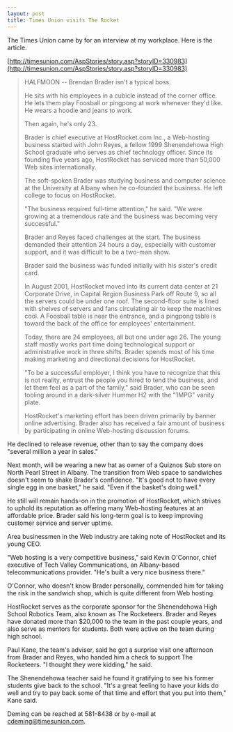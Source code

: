 ```yaml
--- 
layout: post
title: Times Union visits The Rocket
---
```

The Times Union came by for an interview at my workplace. Here is the article.

 [http://timesunion.com/AspStories/story.asp?storyID=330983](http://timesunion.com/AspStories/story.asp?storyID=330983)


>HALFMOON -- Brendan Brader isn't a typical boss.
>
>He sits with his employees in a cubicle instead of the corner office. He lets them play Foosball or pingpong at work whenever they'd like. He wears a hoodie and jeans to work.
>		
>Then again, he's only 23.
>
>Brader is chief executive at HostRocket.com Inc., a Web-hosting business started with John Reyes, a fellow 1999 Shenendehowa High School graduate who serves as chief technology officer. Since its founding five years ago, HostRocket has serviced more than 50,000 Web sites internationally.
>
>The soft-spoken Brader was studying business and computer science at the University at Albany when he co-founded the business. He left college to focus on HostRocket.
>
>"The business required full-time attention," he said. "We were growing at a tremendous rate and the business was becoming very successful."
>
>Brader and Reyes faced challenges at the start. The business demanded their attention 24 hours a day, especially with customer support, and it was difficult to be a two-man show.
>
>Brader said the business was funded initially with his sister's credit card.
>
>In August 2001, HostRocket moved into its current data center at 21 Corporate Drive, in Capital Region Business Park off Route 9, so all the servers could be under one roof. The second-floor suite is lined with shelves of servers and fans circulating air to keep the machines cool. A Foosball table is near the entrance, and a pingpong table is toward the back of the office for employees' entertainment.
>
>Today, there are 24 employees, all but one under age 26. The young staff mostly works part time doing technological support or administrative work in three shifts. Brader spends most of his time making marketing and directional decisions for HostRocket.
>
>"To be a successful employer, I think you have to recognize that this is not reality, entrust the people you hired to tend the business, and let them feel as a part of the family," said Brader, who can be seen tooling around in a dark-silver Hummer H2 with the "1MPG" vanity plate.
>
>HostRocket's marketing effort has been driven primarily by banner online advertising. Brader also has received a fair amount of business by participating in online Web-hosting discussion forums.

He declined to release revenue, other than to say the company does "several million a year in sales."

Next month, will be wearing a new hat as owner of a Quiznos Sub store on North Pearl Street in Albany. The transition from Web space to sandwiches doesn't seem to shake Brader's confidence. "It's good not to have every single egg in one basket," he said. "Even if the basket's doing well."

He still will remain hands-on in the promotion of HostRocket, which strives to uphold its reputation as offering many Web-hosting features at an affordable price. Brader said his long-term goal is to keep improving customer service and server uptime.

Area businessmen in the Web industry are taking note of HostRocket and its young CEO.

"Web hosting is a very competitive business," said Kevin O'Connor, chief executive of Tech Valley Communications, an Albany-based telecommunications provider. "He's built a very nice business there."

O'Connor, who doesn't know Brader personally, commended him for taking the risk in the sandwich shop, which is quite different from Web hosting.

HostRocket serves as the corporate sponsor for the Shenendehowa High School Robotics Team, also known as The Rocketeers. Brader and Reyes have donated more than $20,000 to the team in the past couple years, and also serve as mentors for students. Both were active on the team during high school.

Paul Kane, the team's adviser, said he got a surprise visit one afternoon from Brader and Reyes, who handed him a check to support The Rocketeers. "I thought they were kidding," he said.

The Shenendehowa teacher said he found it gratifying to see his former students give back to the school. "It's a great feeling to have your kids do well and try to pay back some of that time and effort that you put into them," Kane said.

Deming can be reached at 581-8438 or by e-mail at cdeming@timesunion.com.
